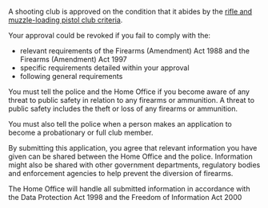 A shooting club is approved on the condition that it abides by the [rifle and muzzle-loading pistol club criteria](https://www.gov.uk/government/publications/approval-of-rifle-and-muzzle-loading-pistol-clubs).

Your approval could be revoked if you fail to comply with the:

* relevant requirements of the Firearms (Amendment) Act 1988 and the Firearms (Amendment) Act 1997
* specific requirements detailed within your approval
* following general requirements

You must tell the police and the Home Office if you become aware of any threat to public safety in relation to any firearms or ammunition. A threat to public safety includes the theft or loss of any firearms or ammunition.

You must also tell the police when a person makes an application to become a probationary or full club member.

By submitting this application, you agree that relevant information you have given can be shared between the Home Office and the police. Information might also be shared with other government departments, regulatory bodies and enforcement agencies to help prevent the diversion of firearms.

The Home Office will handle all submitted information in accordance with the Data Protection Act 1998 and the Freedom of Information Act 2000
